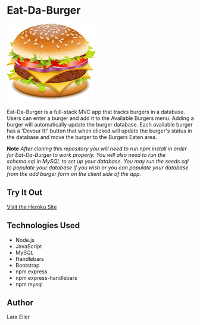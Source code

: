 # Eat-Da-Burger
![Alt Text](./public/assets/img/burger.png) 

Eat-Da-Burger is a full-stack MVC app that tracks burgers in a database. Users can enter a burger and add it to the Available Burgers menu. Adding a burger will automatically update the burger database. Each available burger has a 'Devour It!' button that when clicked will update the burger's status in the database and move the burger to the Burgers Eaten area.

**Note** *After cloning this repository you will need to run npm install in order for Eat-Da-Burger to work properly. You will also need to run the schema.sql in MySQL to set up your database. You may run the seeds.sql to populate your database if you wish or you can populate your database from the add burger form on the client side of the app.*

## Try It Out
[Visit the Heroku Site](https://afternoon-sea-58443.herokuapp.com/)

## Technologies Used
- Node.js
- JavaScript
- MySQL
- Handlebars
- Bootstrap
- npm express
- npm express-handlebars
- npm mysql

## Author
Lara Eller


